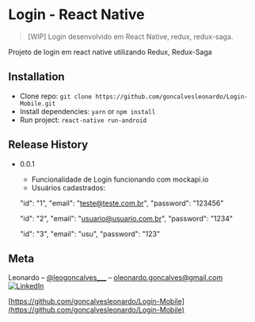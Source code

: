 # Login - React Native
> [WIP] Login desenvolvido em React Native, redux, redux-saga.

Projeto de login em react native utilizando Redux, Redux-Saga

## Installation

- Clone repo: `git clone https://github.com/goncalvesleonardo/Login-Mobile.git`
- Install dependencies: `yarn` or `npm install`
- Run project: `react-native run-android`
## Release History

* 0.0.1
    * Funcionalidade de Login funcionando com mockapi.io
    * Usuários cadastrados:

    "id": "1",
    "email": "teste@teste.com.br",
    "password": "123456"

    "id": "2",
    "email": "usuario@usuario.com.br",
    "password": "1234"

    "id": "3",
    "email": "usu",
    "password": "123"



## Meta

Leonardo – [@leogoncalves___](https://instagram.com/leogoncalves___) – oleonardo.goncalves@gmail.com [![LinkedIn](https://img.shields.io/badge/-LinkedIn-black.svg?style=flat-square&logo=linkedin&colorB=555)](https://www.linkedin.com/in/leonardooliveiragonçalves/)

[https://github.com/goncalvesleonardo/Login-Mobile](https://github.com/goncalvesleonardo/Login-Mobile)


